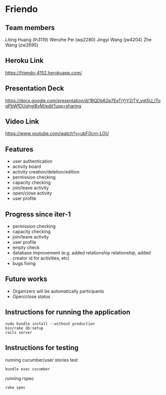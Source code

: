 # Friendo 

## Team members 
Liting Huang (lh3119)
Wenzhe Pei (wp2280)
Jingyi Wang (jw4204)
Zhe Wang (zw2695)

## Heroku Link
https://friendo-4152.herokuapp.com/ 

## Presentation Deck
https://docs.google.com/presentation/d/1BQDb62p7EeTjYjY2jTV_yqt5U_lToqPbWfDUghgiByM/edit?usp=sharing

## Video Link
https://www.youtube.com/watch?v=ubF0crn-LOU


## Features 
- user authentication 
- activity board 
- activity creation/deletion/edition 
- permission checking 
- capacity checking 
- join/leave activity 
- open/close activity 
- user profile

## Progress since iter-1
- permission checking 
- capacity checking 
- join/leave activity 
- user profile
- empty check 
- database improvement (e.g. added relationship relationship, added creator id for activities, etc)
- bugs fixing

## Future works 
- Organizers will be automatically participants 
- Open/close status 

## Instructions for running the application 
```
sudo bundle install --without production
bin/rake db:setup
rails server
```

## Instructions for testing 

running cucumber/user stories test
```
bundle exec cucumber
```

running rspec
```
rake spec
```


